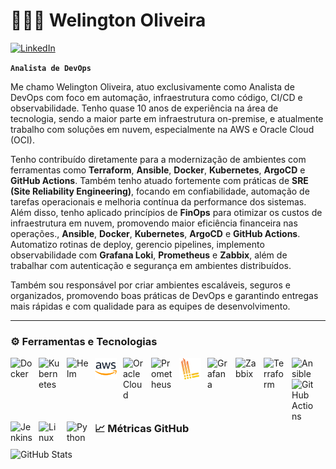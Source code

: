 # 👨🏻‍💻 Welington Oliveira

[![LinkedIn](https://img.shields.io/badge/LinkedIn-Welington%20Oliveira-0A66C2?style=for-the-badge\&logo=linkedin\&logoColor=white)](https://www.linkedin.com/in/welingtonoliveiradossantos/)

**`Analista de DevOps`**

Me chamo Welington Oliveira, atuo exclusivamente como Analista de DevOps com foco em automação, infraestrutura como código, CI/CD e observabilidade. Tenho quase 10 anos de experiência na área de tecnologia, sendo a maior parte em infraestrutura on-premise, e atualmente trabalho com soluções em nuvem, especialmente na AWS e Oracle Cloud (OCI).

Tenho contribuído diretamente para a modernização de ambientes com ferramentas como **Terraform**, **Ansible**, **Docker**, **Kubernetes**, **ArgoCD** e **GitHub Actions**. Também tenho atuado fortemente com práticas de **SRE (Site Reliability Engineering)**, focando em confiabilidade, automação de tarefas operacionais e melhoria contínua da performance dos sistemas. Além disso, tenho aplicado princípios de **FinOps** para otimizar os custos de infraestrutura em nuvem, promovendo maior eficiência financeira nas operações., **Ansible**, **Docker**, **Kubernetes**, **ArgoCD** e **GitHub Actions**. Automatizo rotinas de deploy, gerencio pipelines, implemento observabilidade com **Grafana Loki**, **Prometheus** e **Zabbix**, além de trabalhar com autenticação e segurança em ambientes distribuídos.

Também sou responsável por criar ambientes escaláveis, seguros e organizados, promovendo boas práticas de DevOps e garantindo entregas mais rápidas e com qualidade para as equipes de desenvolvimento.

---

### ⚙️ Ferramentas e Tecnologias

<img align="left" alt="Docker" title="Docker" width="35px" style="padding-right: 10px;" src="https://cdn.jsdelivr.net/gh/devicons/devicon/icons/docker/docker-original.svg" />
<img align="left" alt="Kubernetes" title="Kubernetes" width="35px" style="padding-right: 10px;" src="https://cdn.jsdelivr.net/gh/devicons/devicon/icons/kubernetes/kubernetes-plain.svg" />
<img align="left" alt="Helm" title="Helm" width="35px" style="padding-right: 10px;" src="https://www.vectorlogo.zone/logos/helmsh/helmsh-icon.svg" />
<img align="left" alt="AWS" title="AWS" width="35px" style="padding-right: 10px;" src="https://raw.githubusercontent.com/devicons/devicon/master/icons/amazonwebservices/amazonwebservices-original-wordmark.svg" />
<img align="left" alt="Oracle Cloud" title="Oracle Cloud" width="35px" style="padding-right: 10px;" src="https://cdn.jsdelivr.net/gh/devicons/devicon/icons/oracle/oracle-original.svg" />
<img align="left" alt="Prometheus" title="Prometheus" width="35px" style="padding-right: 10px;" src="https://cdn.jsdelivr.net/gh/devicons/devicon/icons/prometheus/prometheus-original.svg" />
<img align="left" alt="Loki" title="Grafana Loki" width="35px" style="padding-right: 10px;" src="https://raw.githubusercontent.com/grafana/loki/main/docs/sources/logo.png" />
<img align="left" alt="Grafana" title="Grafana" width="35px" style="padding-right: 10px;" src="https://cdn.jsdelivr.net/gh/devicons/devicon/icons/grafana/grafana-original.svg" />
<img align="left" alt="Zabbix" title="Zabbix" width="35px" style="padding-right: 10px;" src="https://www.vectorlogo.zone/logos/zabbix/zabbix-icon.svg" />
<img align="left" alt="Terraform" title="Terraform" width="35px" style="padding-right: 10px;" src="https://cdn.jsdelivr.net/gh/devicons/devicon/icons/terraform/terraform-original.svg" />
<img align="left" alt="Ansible" title="Ansible" width="35px" style="padding-right: 10px;" src="https://cdn.jsdelivr.net/gh/devicons/devicon/icons/ansible/ansible-original.svg" />
<img align="left" alt="GitHub Actions" title="GitHub Actions" width="35px" style="padding-right: 10px;" src="https://avatars.githubusercontent.com/u/44036562?s=200&v=4" />
<img align="left" alt="Jenkins" title="Jenkins" width="35px" style="padding-right: 10px;" src="https://www.jenkins.io/images/logos/jenkins/jenkins.svg" />
<img align="left" alt="Linux" title="Linux" width="35px" style="padding-right: 10px;" src="https://cdn.jsdelivr.net/gh/devicons/devicon/icons/linux/linux-original.svg" />
<img align="left" alt="Python" title="Python" width="35px" style="padding-right: 10px;" src="https://cdn.jsdelivr.net/gh/devicons/devicon/icons/python/python-original.svg" />

<br/>
<br/>

### 📈 Métricas GitHub

<p>
  <img
    align="left"
    alt="GitHub Stats"
    height="200"
    style="padding-right: 10px;"
    src="https://github-readme-stats.vercel.app/api?username=welingtonoliveira&show_icons=true&theme=tokyonight&include_all_commits=true&locale=pt-br"
  />
</p>

